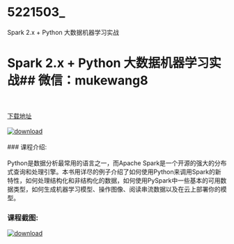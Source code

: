 # 5221503_
Spark 2.x + Python 大数据机器学习实战
# Spark 2.x + Python 大数据机器学习实战## 微信：mukewang8
<br/></br>[下载地址](http://www.36tz.cn/article/5221503 "下载地址")
<br/></br>[![download](http://36tz.cn/muke_img/2021_11_1-6-300x167.png "下载地址")](http://www.36tz.cn/article/5221503 "下载地址")
<br/></br>### 课程介绍:<br/></br>Python是数据分析最常用的语言之一，而Apache Spark是一个开源的强大的分布式查询和处理引擎。本书用详尽的例子介绍了如何使用Python来调用Spark的新特性，如何处理结构化和非结构化的数据，如何使用PySpark中一些基本的可用数据类型，如何生成机器学习模型、操作图像、阅读串流数据以及在云上部署你的模型。

### 课程截图:
[![download](http://36tz.cn/muke_img/2021_11_2-5.png "下载地址")](http://www.36tz.cn/article/5221503 "下载地址")
